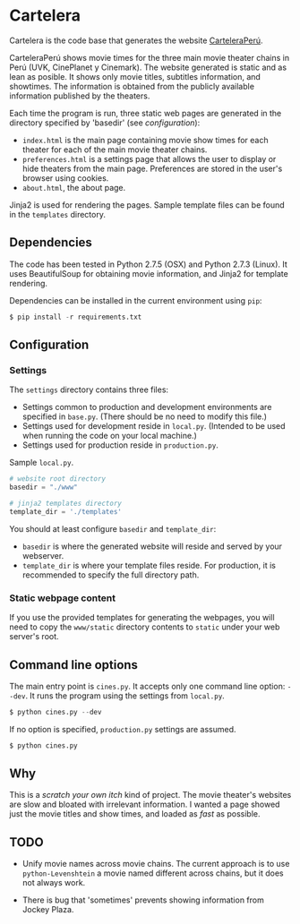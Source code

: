 # Cartelera

Cartelera is the code base that generates the website [CarteleraPerú](http://carteleraperu.com).

CarteleraPerú shows movie times for the three main movie theater chains in Perú (UVK, CinePlanet y Cinemark).  The website generated is static and as lean as posible.  It shows only movie titles, subtitles information, and showtimes.  The information is obtained from the publicly available information published by the theaters. 

Each time the program is run, three static web pages are generated in the directory specified by 'basedir' (see _configuration_):

*  `index.html` is the main page containing movie show times for each theater for each of the main movie theater chains.
*  `preferences.html` is a settings page that allows the user to display or hide theaters from the main page.  Preferences are stored in the user's browser using cookies.
*  `about.html`, the about page.

Jinja2 is used for rendering the pages.  Sample template files can be found in the `templates` directory. 


## Dependencies

The code has been tested in Python 2.7.5 (OSX) and Python 2.7.3 (Linux). It uses BeautifulSoup for obtaining movie information, and Jinja2 for template rendering.

Dependencies can be installed in the current environment using `pip`:

```python
$ pip install -r requirements.txt
```

## Configuration

### Settings

The `settings` directory contains three files:

* Settings common to production and development environments are specified in `base.py`.  (There should be no need to modify this file.)
* Settings used for development reside in `local.py`. (Intended to be used when running the code on your local machine.)
* Settings used for production reside in `production.py`.

Sample `local.py`.
```python
# website root directory
basedir = "./www"

# jinja2 templates directory
template_dir = './templates'
```

You should at least configure `basedir` and `template_dir`:

*  `basedir` is where the generated website will reside and served by your webserver.
*  `template_dir` is where your template files reside.  For production, it is recommended to specify the full directory path.

### Static webpage content

If you use the provided templates for generating the webpages, you will need to copy the `www/static` directory contents to `static` under your web server's root.


## Command line options

The main entry point is `cines.py`.  It accepts only one command line option:  `--dev`.  It runs the program using the settings from `local.py`. 

```python
$ python cines.py --dev
```

If no option is specified, `production.py` settings are assumed.

```python
$ python cines.py
```

## Why

This is a _scratch your own itch_ kind of project.  The movie theater's websites are slow and bloated with irrelevant information.  I wanted a page showed just the movie titles and show times, and loaded as _fast_ as possible.

## TODO

* Unify movie names across movie chains.  The current approach is to use `python-Levenshtein` a movie named different across chains, but it does not always work.

* There is bug that 'sometimes' prevents showing information from Jockey Plaza.

